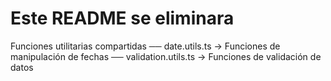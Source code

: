 # Este README se eliminara

Funciones utilitarias compartidas
── date.utils.ts → Funciones de manipulación de fechas
── validation.utils.ts → Funciones de validación de datos
